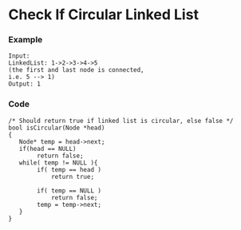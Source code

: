 # Check If Circular Linked List

### Example
```
Input:
LinkedList: 1->2->3->4->5
(the first and last node is connected,
i.e. 5 --> 1)
Output: 1
```

### Code
``` 
/* Should return true if linked list is circular, else false */
bool isCircular(Node *head)
{
   Node* temp = head->next;
   if(head == NULL)
        return false;
   while( temp != NULL ){
        if( temp == head )
            return true;
        
        if( temp == NULL )
            return false;
        temp = temp->next;
   }
}

```











